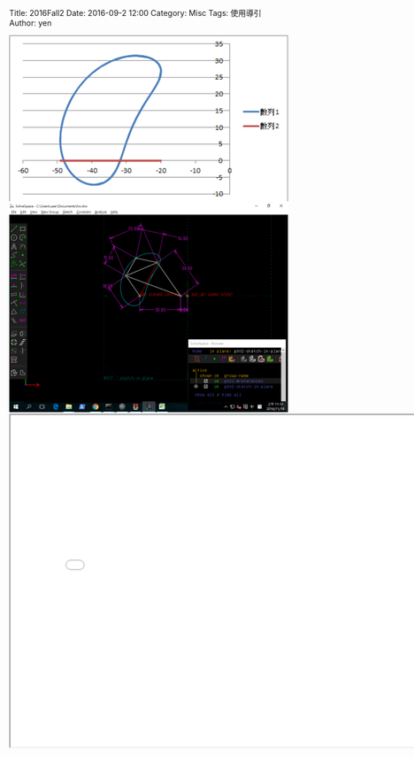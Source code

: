 Title: 2016Fall2
Date: 2016-09-2 12:00
Category: Misc
Tags: 使用導引
Author: yen



<!-- PELICAN_END_SUMMARY -->

<img src="./../data/12.png" width="800" />

<img src="./../data/121.png" width="800" />

<iframe src="../data/test.html" width="800" height="600" ></iframe>